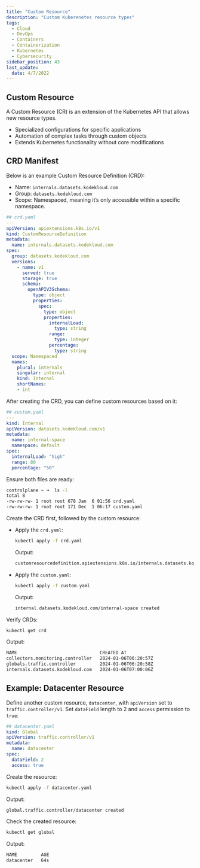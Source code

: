 ```yaml
---
title: "Custom Resource"
description: "Custom Kuberenetes resource types"
tags:
  - Cloud
  - DevOps
  - Containers
  - Containerization
  - Kubernetes
  - Cybersecurity
sidebar_position: 43
last_update:
  date: 4/7/2022
---
```


## Custom Resource 

A Custom Resource (CR) is an extension of the Kubernetes API that allows new resource types.

- Specialized configurations for specific applications
- Automation of complex tasks through custom objects
- Extends Kubernetes functionality without core modifications


## CRD Manifest 

Below is an example Custom Resource Definition (CRD):

- Name: `internals.datasets.kodekloud.com`
- Group: `datasets.kodekloud.com`
- Scope: Namespaced, meaning it’s only accessible within a specific namespace.

```yaml
## crd.yaml 
---
apiVersion: apiextensions.k8s.io/v1
kind: CustomResourceDefinition
metadata:
  name: internals.datasets.kodekloud.com 
spec:
  group: datasets.kodekloud.com
  versions:
    - name: v1
      served: true
      storage: true
      schema:
        openAPIV3Schema:
          type: object
          properties:
            spec:
              type: object
              properties:
                internalLoad:
                  type: string
                range:
                  type: integer
                percentage:
                  type: string
  scope: Namespaced 
  names:
    plural: internals
    singular: internal
    kind: Internal
    shortNames:
    - int
```

After creating the CRD, you can define custom resources based on it:

```yaml
## custom.yaml  
---
kind: Internal
apiVersion: datasets.kodekloud.com/v1
metadata:
  name: internal-space
  namespace: default
spec:
  internalLoad: "high"
  range: 80
  percentage: "50"
```


Ensure both files are ready:

```bash
controlplane ~ ➜  ls -l
total 8
-rw-rw-rw- 1 root root 678 Jan  6 01:56 crd.yaml
-rw-rw-rw- 1 root root 171 Dec  1 06:17 custom.yaml
```

Create the CRD first, followed by the custom resource:

- Apply the `crd.yaml`:

  ```bash
  kubectl apply -f crd.yaml 
  ```

  Output: 

  ```bash 
  customresourcedefinition.apiextensions.k8s.io/internals.datasets.kodekloud.com created
  ```

- Apply the `custom.yaml`:

  ```bash 
  kubectl apply -f custom.yaml 
  ```

  Output: 

  ```bash 
  internal.datasets.kodekloud.com/internal-space created
  ```

Verify CRDs:

```bash
kubectl get crd
```

Output:
    
```bash 
NAME                               CREATED AT
collectors.monitoring.controller   2024-01-06T06:20:57Z
globals.traffic.controller         2024-01-06T06:20:58Z
internals.datasets.kodekloud.com   2024-01-06T07:00:06Z
```

## Example: Datacenter Resource 

Define another custom resource, `datacenter`, with `apiVersion` set to `traffic.controller/v1`. Set `dataField` length to 2 and `access` permission to `true`:

```yaml
## datacenter.yaml
kind: Global 
apiVersion: traffic.controller/v1
metadata:
  name: datacenter
spec:
  dataField: 2
  access: true
```

Create the resource:

```bash
kubectl apply -f datacenter.yaml 
```

Output:
    
```bash 
global.traffic.controller/datacenter created 
```

Check the created resource:

```bash
kubectl get global
```

Output:
    
```bash 
NAME         AGE
datacenter   64s 
```

 

 
